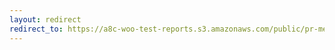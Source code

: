 ```yaml
---
layout: redirect
redirect_to: https://a8c-woo-test-reports.s3.amazonaws.com/public/pr-merge/39214/api/index.html
---
```

